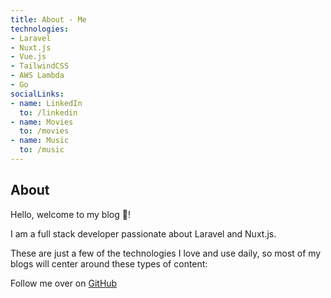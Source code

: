 ```yaml
---
title: About - Me
technologies:
- Laravel
- Nuxt.js
- Vue.js
- TailwindCSS
- AWS Lambda
- Go
socialLinks:
- name: LinkedIn
  to: /linkedin
- name: Movies
  to: /movies
- name: Music
  to: /music
---
```


## About

Hello, welcome to my blog 👋!

I am a full stack developer passionate about Laravel and Nuxt.js.

These are just a few of the technologies I love and use daily, so most of my blogs will center around these types of content:


<list :items="technologies"></list>

Follow me over on [GitHub](https://github.com/tcampbPPU)

<social-links :items="socialLinks"></social-links>
